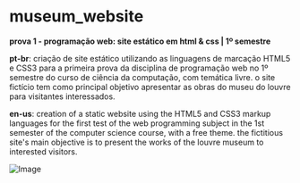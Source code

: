 # museum_website
**prova 1 - programação web: site estático em html & css | 1º semestre**

**pt-br**: criação de site estático utilizando as linguagens de marcação HTML5 e CSS3 para a primeira prova da disciplina de programação web no 1º semestre do curso de ciência da computação, com temática livre. o site fictício tem como principal objetivo apresentar as obras do museu do louvre para visitantes interessados.

**en-us**: creation of a static website using the HTML5 and CSS3 markup languages for the first test of the web programming subject in the 1st semester of the computer science course, with a free theme. the fictitious site's main objective is to present the works of the louvre museum to interested visitors.

![Image](https://github.com/user-attachments/assets/ca23390f-0e52-4c2c-9faa-79e884fd933b)